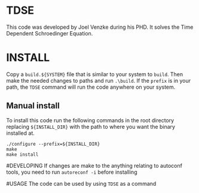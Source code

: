# TDSE
This code was developed by Joel Venzke during his PHD. It solves the Time Dependent Schroedinger Equation.

# INSTALL 
Copy a `build.${SYSTEM}` file that is similar to your system to `build`. Then make the needed changes to paths and run `.\build`. If the `prefix` is in your path, the `TDSE` command will run the code anywhere on your system.

## Manual install
To install this code run the following commands in the root directory replacing `${INSTALL_DIR}` with the path to where you want the binary installed at.

```
./configure --prefix=${INSTALL_DIR}
make
make install
```

#DEVELOPING
If changes are make to the anything relating to autoconf tools, you need to run `autoreconf -i` before installing 

#USAGE
The code can be used by using `TDSE` as a command
